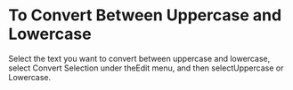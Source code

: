 # To Convert Between Uppercase and Lowercase

Select the text you want to convert between uppercase and lowercase, select
Convert Selection under theEdit menu, and then selectUppercase or
Lowercase.
